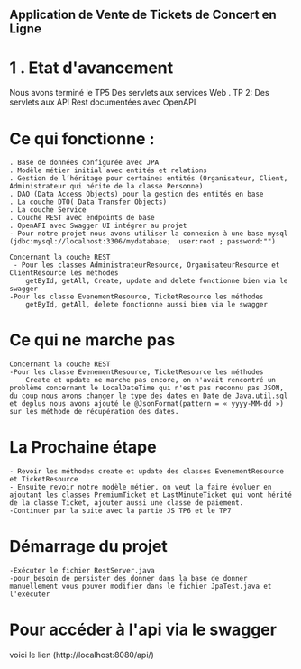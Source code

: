 ## Application de Vente de Tickets de Concert en Ligne

# 1 . Etat d'avancement 

Nous avons terminé le TP5 Des servlets aux services Web
 . TP 2: Des servlets aux API Rest documentées avec OpenAPI

 # Ce qui fonctionne :

    . Base de données configurée avec JPA
    . Modèle métier initial avec entités et relations
    . Gestion de l’héritage pour certaines entités (Organisateur, Client, Administrateur qui hérite de la classe Personne)
    . DAO (Data Access Objects) pour la gestion des entités en base
    . La couche DTO( Data Transfer Objects)
    . La couche Service
    . Couche REST avec endpoints de base
    . OpenAPI avec Swagger UI intégrer au projet
    - Pour notre projet nous avons utiliser la connexion à une base mysql
    (jdbc:mysql://localhost:3306/mydatabase;  user:root ; password:"")

    Concernant la couche REST 
     - Pour les classes AdministrateurResource, OrganisateurResource et ClientResource les méthodes
        getById, getAll, Create, update and delete fonctionne bien via le swagger
    -Pour les classe EvenementResource, TicketResource les méthodes 
        getById, getAll, delete fonctionne aussi bien via le swagger

# Ce qui ne marche pas
    
    Concernant la couche REST
    -Pour les classe EvenementResource, TicketResource les méthodes 
        Create et update ne marche pas encore, on n'avait rencontré un problème concernant le LocalDateTime qui n'est pas reconnu pas JSON, du coup nous avons changer le type des dates en Date de Java.util.sql et deplus nous avons ajouté le @JsonFormat(pattern = « yyyy-MM-dd ») sur les méthode de récupération des dates.


# La Prochaine étape

    - Revoir les méthodes create et update des classes EvenementResource et TicketResource 
    - Ensuite revoir notre modèle métier, on veut la faire évoluer en ajoutant les classes PremiumTicket et LastMinuteTicket qui vont hérité de la classe Ticket, ajouter aussi une classe de paiement.
    -Continuer par la suite avec la partie JS TP6 et le TP7

# Démarrage du projet

    -Exécuter le fichier RestServer.java
    -pour besoin de persister des donner dans la base de donner manuellement vous pouver modifier dans le fichier JpaTest.java et l'exécuter 

# Pour accéder à l'api via le swagger 

voici le lien  (http://localhost:8080/api/)

